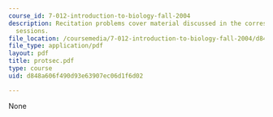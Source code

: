 ```yaml
---
course_id: 7-012-introduction-to-biology-fall-2004
description: Recitation problems cover material discussed in the corresponding lecture
  sessions.
file_location: /coursemedia/7-012-introduction-to-biology-fall-2004/d848a606f490d93e63907ec06d1f6d02_protsec.pdf
file_type: application/pdf
layout: pdf
title: protsec.pdf
type: course
uid: d848a606f490d93e63907ec06d1f6d02

---
```

None